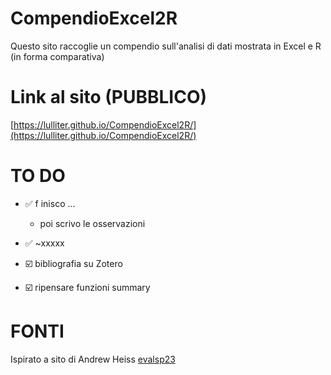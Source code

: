 # CompendioExcel2R


Questo sito raccoglie un compendio sull'analisi di dati mostrata in Excel e R (in forma comparativa) 


# Link al sito (PUBBLICO) 
[https://lulliter.github.io/CompendioExcel2R/](https://lulliter.github.io/CompendioExcel2R/)

# TO DO 

- ✅ f inisco ... 
  - poi scrivo le osservazioni
- ✅ ~xxxxx

- ☑️ bibliografia su Zotero
- ☑️ ripensare funzioni summary


# FONTI

Ispirato a sito di Andrew Heiss [evalsp23](https://evalsp23.classes.andrewheiss.com/)
